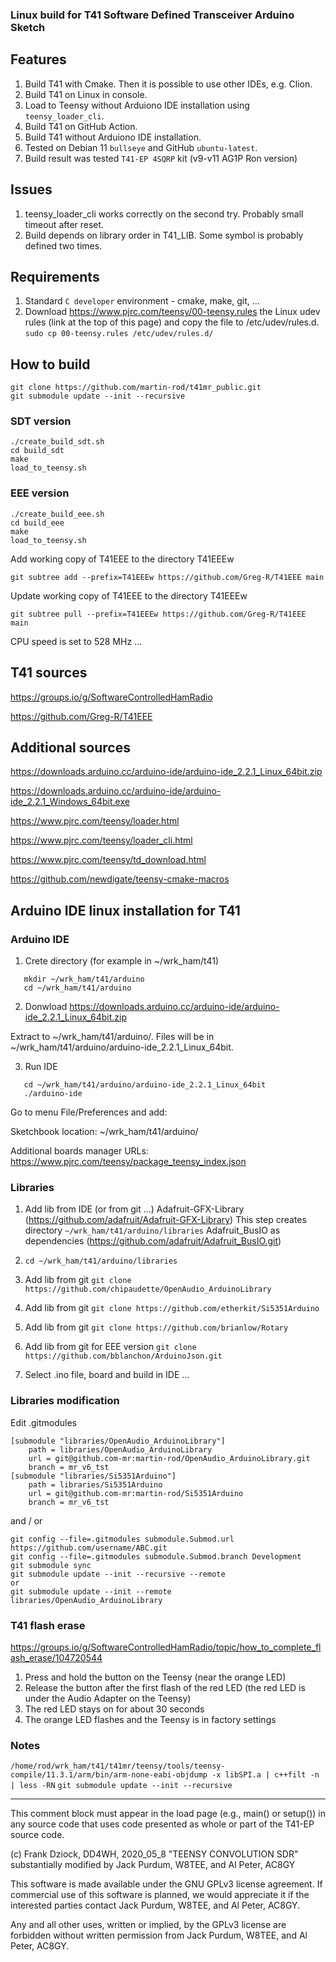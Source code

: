 ### Linux build for T41 Software Defined Transceiver Arduino Sketch

## Features

1. Build T41 with Cmake. Then it is possible to use other IDEs, e.g. Clion.
2. Build T41 on Linux in console.
3. Load to Teensy without Arduiono IDE installation using `teensy_loader_cli`.
4. Build T41 on GitHub Action.
5. Build T41 without Arduiono IDE installation.
6. Tested on Debian 11 `bullseye` and GitHub `ubuntu-latest`.
7. Build result was tested `T41-EP 4SQRP` kit (v9-v11 AG1P Ron version)

## Issues

1. teensy_loader_cli works correctly on the second try. Probably small timeout after reset.
2. Build depends on library order in T41_LIB. Some symbol is probably defined two times.

## Requirements

1. Standard `C developer` environment - cmake, make, git, ...
2. Download <https://www.pjrc.com/teensy/00-teensy.rules> the Linux udev rules (link at the top of this page) and copy the file to /etc/udev/rules.d.
   `sudo cp 00-teensy.rules /etc/udev/rules.d/`

## How to build

```
git clone https://github.com/martin-rod/t41mr_public.git
git submodule update --init --recursive
```

### SDT version

```
./create_build_sdt.sh
cd build_sdt
make
load_to_teensy.sh
```

### EEE version

```
./create_build_eee.sh
cd build_eee
make
load_to_teensy.sh
```

Add working copy of T41EEE to the directory T41EEEw
```
git subtree add --prefix=T41EEEw https://github.com/Greg-R/T41EEE main
```

Update working copy of T41EEE to the directory T41EEEw
```
git subtree pull --prefix=T41EEEw https://github.com/Greg-R/T41EEE main
```

CPU speed is set to 528 MHz ...

## T41 sources

<https://groups.io/g/SoftwareControlledHamRadio>

<https://github.com/Greg-R/T41EEE>


## Additional sources

<https://downloads.arduino.cc/arduino-ide/arduino-ide_2.2.1_Linux_64bit.zip>

<https://downloads.arduino.cc/arduino-ide/arduino-ide_2.2.1_Windows_64bit.exe>

<https://www.pjrc.com/teensy/loader.html>

<https://www.pjrc.com/teensy/loader_cli.html>

<https://www.pjrc.com/teensy/td_download.html>

<https://github.com/newdigate/teensy-cmake-macros>

## Arduino IDE linux installation for T41

### Arduino IDE

1. Crete directory (for example in ~/wrk_ham/t41)
```
   mkdir ~/wrk_ham/t41/arduino
   cd ~/wrk_ham/t41/arduino
```

2. Donwload https://downloads.arduino.cc/arduino-ide/arduino-ide_2.2.1_Linux_64bit.zip

Extract to ~/wrk_ham/t41/arduino/. Files will be in ~/wrk_ham/t41/arduino/arduino-ide_2.2.1_Linux_64bit.

3. Run IDE
```
   cd ~/wrk_ham/t41/arduino/arduino-ide_2.2.1_Linux_64bit
   ./arduino-ide
```

Go to menu File/Preferences and add:

Sketchbook location: ~/wrk_ham/t41/arduino/

Additional boards manager URLs: https://www.pjrc.com/teensy/package_teensy_index.json

### Libraries

1. Add lib from IDE (or from git ...)
   Adafruit-GFX-Library (https://github.com/adafruit/Adafruit-GFX-Library)
   This step creates directory `~/wrk_ham/t41/arduino/libraries`
   Adafruit_BusIO as dependencies (https://github.com/adafruit/Adafruit_BusIO.git)

2. `cd ~/wrk_ham/t41/arduino/libraries`

3. Add lib from git
   `git clone https://github.com/chipaudette/OpenAudio_ArduinoLibrary`

4. Add lib from git
   `git clone https://github.com/etherkit/Si5351Arduino`

5. Add lib from git
   `git clone https://github.com/brianlow/Rotary`

6. Add lib from  git for EEE version
   `git clone https://github.com/bblanchon/ArduinoJson.git`

7. Select .ino file, board and build in IDE ...

### Libraries modification

Edit .gitmodules
```
[submodule "libraries/OpenAudio_ArduinoLibrary"]
	path = libraries/OpenAudio_ArduinoLibrary
	url = git@github.com-mr:martin-rod/OpenAudio_ArduinoLibrary.git
	branch = mr_v6_tst
[submodule "libraries/Si5351Arduino"]
	path = libraries/Si5351Arduino
	url = git@github.com-mr:martin-rod/Si5351Arduino
	branch = mr_v6_tst
```

and / or

```
git config --file=.gitmodules submodule.Submod.url https://github.com/username/ABC.git
git config --file=.gitmodules submodule.Submod.branch Development
git submodule sync
git submodule update --init --recursive --remote
or
git submodule update --init --remote libraries/OpenAudio_ArduinoLibrary
```

### T41 flash erase

<https://groups.io/g/SoftwareControlledHamRadio/topic/how_to_complete_flash_erase/104720544>

1. Press and hold the button on the Teensy (near the orange LED)
2. Release the button after the first flash of the red LED (the red LED is under the Audio Adapter on the Teensy)
3. The red LED stays on for about 30 seconds
4. The orange LED flashes and the Teensy is in factory settings

### Notes

`/home/rod/wrk_ham/t41/t41mr/teensy/tools/teensy-compile/11.3.1/arm/bin/arm-none-eabi-objdump -x libSPI.a | c++filt -n | less -RN`
`git submodule update --init --recursive`

*********************************************************************************************

  This comment block must appear in the load page (e.g., main() or setup()) in any source code
  that uses code presented as whole or part of the T41-EP source code.

  (c) Frank Dziock, DD4WH, 2020_05_8
  "TEENSY CONVOLUTION SDR" substantially modified by Jack Purdum, W8TEE, and Al Peter, AC8GY

  This software is made available under the GNU GPLv3 license agreement. If commercial use of this
  software is planned, we would appreciate it if the interested parties contact Jack Purdum, W8TEE,
  and Al Peter, AC8GY.

  Any and all other uses, written or implied, by the GPLv3 license are forbidden without written
  permission from Jack Purdum, W8TEE, and Al Peter, AC8GY.

